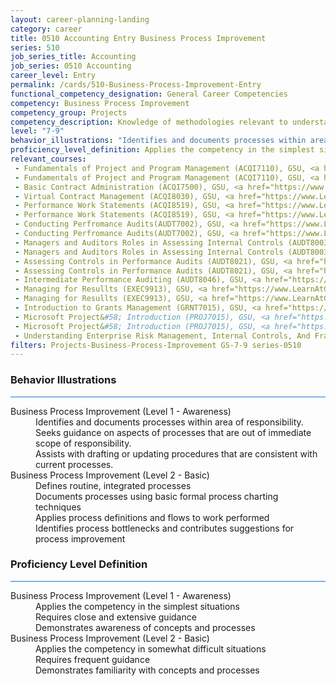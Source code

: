 ```yaml
---
layout: career-planning-landing
category: career
title: 0510 Accounting Entry Business Process Improvement
series: 510
job_series_title: Accounting
job_series: 0510 Accounting
career_level: Entry
permalink: /cards/510-Business-Process-Improvement-Entry
functional_competency_designation: General Career Competencies
competency: Business Process Improvement
competency_group: Projects
competency_description: Knowledge of methodologies relevant to understanding, analyzing, and optimizing existing business processes; documents and understands current business processes, identifies issues, suggests process improvements, participates in implementing improvements, or monitors to ensure that improvements work as designed.
level: "7-9"
behavior_illustrations: "Identifies and documents processes within area of responsibility. ? Seeks guidance on aspects of processes that are out of immediate scope of responsibility. ? Assists with drafting or updating procedures that are consistent with current processes. ? Defines routine, integrated processes ? Documents processes using basic formal process charting techniques ? Applies process definitions and flows to work performed ? Identifies process bottlenecks and contributes suggestions for process improvement"
proficiency_level_definition: Applies the competency in the simplest situations ? Requires close and extensive guidance ? Demonstrates awareness of concepts and processes ? Applies the competency in somewhat difficult situations ? Requires frequent guidance ? Demonstrates familiarity with concepts and processes 
relevant_courses: 
 - Fundamentals of Project and Program Management (ACQI7110), GSU, <a href="https://www.LearnAtGSUSA.com/ACQI7111">https://www.LearnAtGSUSA.com/ACQI7111</a>
 - Fundamentals of Project and Program Management (ACQI7110), GSU, <a href="https://www.LearnAtGSUSA.com/ACQI7115">https://www.LearnAtGSUSA.com/ACQI7115</a>
 - Basic Contract Administration (ACQI7500), GSU, <a href="https://www.LearnAtGSUSA.com/ACQI7501">https://www.LearnAtGSUSA.com/ACQI7501</a>
 - Virtual Contract Management (ACQI8030), GSU, <a href="https://www.LearnAtGSUSA.com/ACQI8031">https://www.LearnAtGSUSA.com/ACQI8031</a>
 - Performance Work Statements (ACQI8519), GSU, <a href="https://www.LearnAtGSUSA.com/ACQI8520">https://www.LearnAtGSUSA.com/ACQI8520</a>
 - Performance Work Statements (ACQI8519), GSU, <a href="https://www.LearnAtGSUSA.com/ACQI8524">https://www.LearnAtGSUSA.com/ACQI8524</a>
 - Conducting Perfromance Audits(AUDT7002), GSU, <a href="https://www.LearnAtGSUSA.com/AUDT7003">https://www.LearnAtGSUSA.com/AUDT7003</a>
 - Conducting Perfromance Audits(AUDT7002), GSU, <a href="https://www.LearnAtGSUSA.com/AUDT7007">https://www.LearnAtGSUSA.com/AUDT7007</a>
 - Managers and Auditors Roles in Assessing Internal Controls (AUDT8003), GSU, <a href="https://www.LearnAtGSUSA.com/AUDT8004">https://www.LearnAtGSUSA.com/AUDT8004</a>
 - Managers and Auditors Roles in Assessing Internal Controls (AUDT8003), GSU, <a href="https://www.LearnAtGSUSA.com/AUDT8008">https://www.LearnAtGSUSA.com/AUDT8008</a>
 - Assessing Controls in Performance Audits (AUDT8021), GSU, <a href="https://www.LearnAtGSUSA.com/AUDT8022">https://www.LearnAtGSUSA.com/AUDT8022</a>
 - Assessing Controls in Performance Audits (AUDT8021), GSU, <a href="https://www.LearnAtGSUSA.com/AUDT8026">https://www.LearnAtGSUSA.com/AUDT8026</a>
 - Intermediate Performance Auditing (AUDT8046), GSU, <a href="https://www.LearnAtGSUSA.com/AUDT8047">https://www.LearnAtGSUSA.com/AUDT8047</a>
 - Managing for Resullts (EXEC9913), GSU, <a href="https://www.LearnAtGSUSA.com/EXEC9914">https://www.LearnAtGSUSA.com/EXEC9914</a>
 - Managing for Resullts (EXEC9913), GSU, <a href="https://www.LearnAtGSUSA.com/EXEC9918">https://www.LearnAtGSUSA.com/EXEC9918</a>
 - Introduction to Grants Management (GRNT7015), GSU, <a href="https://www.LearnAtGSUSA.com/GRNT7016">https://www.LearnAtGSUSA.com/GRNT7016</a>
 - Microsoft Project&#58; Introduction (PROJ7015), GSU, <a href="https://www.LearnAtGSUSA.com/PROJ7016">https://www.LearnAtGSUSA.com/PROJ7016</a>
 - Microsoft Project&#58; Introduction (PROJ7015), GSU, <a href="https://www.LearnAtGSUSA.com/PROJ7020">https://www.LearnAtGSUSA.com/PROJ7020</a>
 - Understanding Enterprise Risk Management, Internal Controls, And Fraud Prevention In The Federal Environment, MC, <a href="https://www.managementconcepts.com/course/id/5892?utm_source=CFOportal&utm_medium=listing&utm_campaign=CFOTTEP&utm_id=23FM">https://www.managementconcepts.com/course/id/5892?utm_source=CFOportal&utm_medium=listing&utm_campaign=CFOTTEP&utm_id=23FM</a>
filters: Projects-Business-Process-Improvement GS-7-9 series-0510
---
```


<div class="desktop:grid-col-6 margin-y-3">
  <div class="border-top-2 bg-white padding-3 shadow-5 height-full members-hover border-1px button-border border-top-blue radius-lg card-text-color">
    <h3>Behavior Illustrations</h3>
    <hr style="background-color: #1b74e0 !important;"/>
    <dl class="text-base card-content-color"><dt>Business Process Improvement (Level 1 - Awareness)</dt><dd>Identifies and documents processes within area of responsibility. </dd><dd> Seeks guidance on aspects of processes that are out of immediate scope of responsibility. </dd><dd> Assists with drafting or updating procedures that are consistent with current processes.</dd><dt>Business Process Improvement (Level 2 - Basic)</dt><dd>Defines routine, integrated processes </dd><dd> Documents processes using basic formal process charting techniques </dd><dd> Applies process definitions and flows to work performed </dd><dd> Identifies process bottlenecks and contributes suggestions for process improvement</dd></dl>
  </div>
</div>
<div class="desktop:grid-col-6 margin-y-3">
  <div class="border-top-2 bg-white padding-3 shadow-5 height-full members-hover border-1px button-border border-top-blue radius-lg card-text-color">
    <h3>Proficiency Level Definition</h3>
     <hr style="background-color: #1b74e0 !important;"/>
    <dl class="text-base card-content-color"><dt>Business Process Improvement (Level 1 - Awareness)</dt><dd>Applies the competency in the simplest situations </dd><dd> Requires close and extensive guidance </dd><dd> Demonstrates awareness of concepts and processes</dd><dt>Business Process Improvement (Level 2 - Basic)</dt><dd>Applies the competency in somewhat difficult situations </dd><dd> Requires frequent guidance </dd><dd> Demonstrates familiarity with concepts and processes </dd></dl>
  </div>
</div>